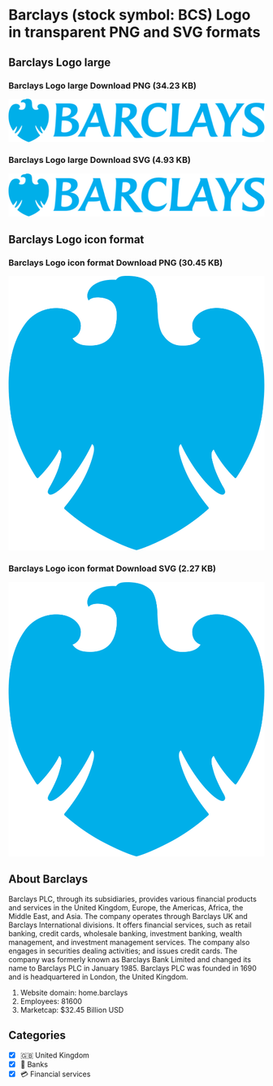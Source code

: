 # Barclays (stock symbol: BCS) Logo in transparent PNG and SVG formats

## Barclays Logo large

### Barclays Logo large Download PNG (34.23 KB)

![Barclays Logo large Download PNG (34.23 KB)](/img/orig/BCS_BIG-ebb27c2e.png)

### Barclays Logo large Download SVG (4.93 KB)

![Barclays Logo large Download SVG (4.93 KB)](/img/orig/BCS_BIG-738ffbcd.svg)

## Barclays Logo icon format

### Barclays Logo icon format Download PNG (30.45 KB)

![Barclays Logo icon format Download PNG (30.45 KB)](/img/orig/BCS-745d30bf.png)

### Barclays Logo icon format Download SVG (2.27 KB)

![Barclays Logo icon format Download SVG (2.27 KB)](/img/orig/BCS-19361dec.svg)

## About Barclays

Barclays PLC, through its subsidiaries, provides various financial products and services in the United Kingdom, Europe, the Americas, Africa, the Middle East, and Asia. The company operates through Barclays UK and Barclays International divisions. It offers financial services, such as retail banking, credit cards, wholesale banking, investment banking, wealth management, and investment management services. The company also engages in securities dealing activities; and issues credit cards. The company was formerly known as Barclays Bank Limited and changed its name to Barclays PLC in January 1985. Barclays PLC was founded in 1690 and is headquartered in London, the United Kingdom.

1. Website domain: home.barclays
2. Employees: 81600
3. Marketcap: $32.45 Billion USD


## Categories
- [x] 🇬🇧 United Kingdom
- [x] 🏦 Banks
- [x] 💳 Financial services
